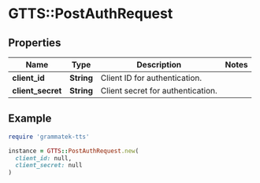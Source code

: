 # GTTS::PostAuthRequest

## Properties

| Name | Type | Description | Notes |
| ---- | ---- | ----------- | ----- |
| **client_id** | **String** | Client ID for authentication. |  |
| **client_secret** | **String** | Client secret for authentication. |  |

## Example

```ruby
require 'grammatek-tts'

instance = GTTS::PostAuthRequest.new(
  client_id: null,
  client_secret: null
)
```

